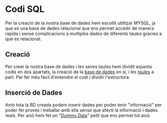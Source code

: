 # Codi SQL

Per la creació de la nostra base de dades hem escollit utilitzar MYSQL, ja que es una base de dades relacional que ens permet accedir de manera rapida i sense complicacions a multiples dades de diferents taules gracies a que es relacional.

## Creació

Per crear la nostra base de dades i les seves taules hem dividit aquests codis en dos apartats, la creació de la [base de dades](CreateDB.sql) en si, i les [taules](CreateTables.sql) a part. Per fer més fàcil d'entendre el codi i dividir l'estructura.

## Inserció de Dades

Amb tota la BD creada podem inserir dades per poder tenir "informació" per poder fer proves i treballar amb ella sense que afecti la informació i dades reals. Per això hem fet un "[Dummy Data](InsertDummy.sql)" petit que ens permet tot això.

